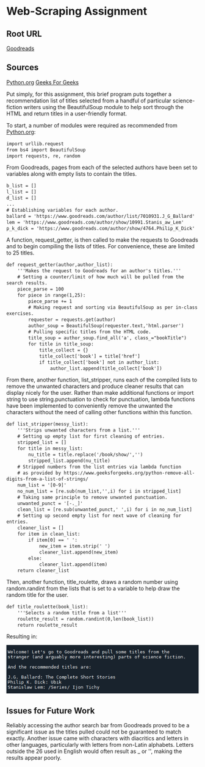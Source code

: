 # Web-Scraping Assignment

## Root URL
[Goodreads](https://www.goodreads.com/)

## Sources
[Python.org](https://docs.python.org/3/howto/urllib2.html)
[Geeks For Geeks](https://www.geeksforgeeks.org/python-remove-all-digits-from-a-list-of-strings/)


Put simply, for this assignment, this brief program puts together a recommendation list of titles selected from a handful of particular science-fiction writers
using the BeautifulSoup module to help sort through the HTML and return titles in a user-friendly format.

To start, a number of modules were required as recommended from [Python.org](https://docs.python.org/3/howto/urllib2.html):

```
import urllib.request
from bs4 import BeautifulSoup
import requests, re, random

```

From Goodreads, pages from each of the selected authors have been set to variables along with empty lists to contain the titles.

```
b_list = []
l_list = []
d_list = []
...
# Establishing variables for each author.
ballard = 'https://www.goodreads.com/author/list/7010931.J_G_Ballard'
lem = 'https://www.goodreads.com/author/show/10991.Stanis_aw_Lem'
p_k_dick = 'https://www.goodreads.com/author/show/4764.Philip_K_Dick'

```

A function, request_getter, is then called to make the requests to Goodreads and to begin compiling the lists of titles. For
convenience, these are limited to 25 titles.

```
def request_getter(author,author_list):
    '''Makes the request to Goodreads for an author's titles.'''
    # Setting a counter/limit of how much will be pulled from the search results.
    piece_parse = 100
    for piece in range(1,25):
        piece_parse += 1
        # Making request and sorting via BeautifulSoup as per in-class exercises.
        requester = requests.get(author)
        author_soup = BeautifulSoup(requester.text,'html.parser')
        # Pulling specific titles from the HTML code.
        title_soup = author_soup.find_all('a', class_="bookTitle")
        for title in title_soup:
            title_collect = {}
            title_collect['book'] = title['href']
            if title_collect['book'] not in author_list:
                author_list.append(title_collect['book'])
```

From there, another function, list_stripper, runs each of the compiled lists to remove the unwanted characters and
produce cleaner results that can display nicely for the user. Rather than make additional functions or import string
to use string.punctuation to check for punctuation, lambda functions have been implemented to conveniently remove 
the unwanted the characters without the need of calling other functions within this function.

```
def list_stripper(messy_list):
    '''Strips unwanted characters from a list.'''
    # Setting up empty list for first cleaning of entries.
    stripped_list = []
    for title in messy_list:
        nu_title = title.replace('/book/show/','')
        stripped_list.append(nu_title)
    # Stripped numbers from the list entries via lambda function
    # as provided by https://www.geeksforgeeks.org/python-remove-all-digits-from-a-list-of-strings/
    num_list = '[0-9]'
    no_num_list = [re.sub(num_list,'',i) for i in stripped_list]
    # Taking same principle to remove unwanted punctuation.
    unwanted_punct = '[-._]'
    clean_list = [re.sub(unwanted_punct,' ',i) for i in no_num_list]
    # Setting up second empty list for next wave of cleaning for entries.
    cleaner_list = []
    for item in clean_list:
        if item[0] == ' ':
            new_item = item.strip(' ')
            cleaner_list.append(new_item)
        else:
            cleaner_list.append(item)
    return cleaner_list
```

Then, another function, title_roulette, draws a random number using random.randint from the lists that is set to
a variable to help draw the random title for the user.

```
def title_roulette(book_list):
    '''Selects a random title from a list'''
    roulette_result = random.randint(0,len(book_list))
    return roulette_result
```

Resulting in:

![Recommended List of Titles](https://github.com/ianorourke/dat129_ccac/blob/main/webscrape2.png)

## Issues for Future Work

Reliably accessing the author search bar from Goodreads proved to be a significant issue as the titles pulled could not
be guaranteed to match exactly. Another issue came with characters with diacritics and letters in other languages, particularly
with letters from non-Latin alphabets. Letters outside the 26 used in English would often result as _ or '', making the results
appear poorly.
